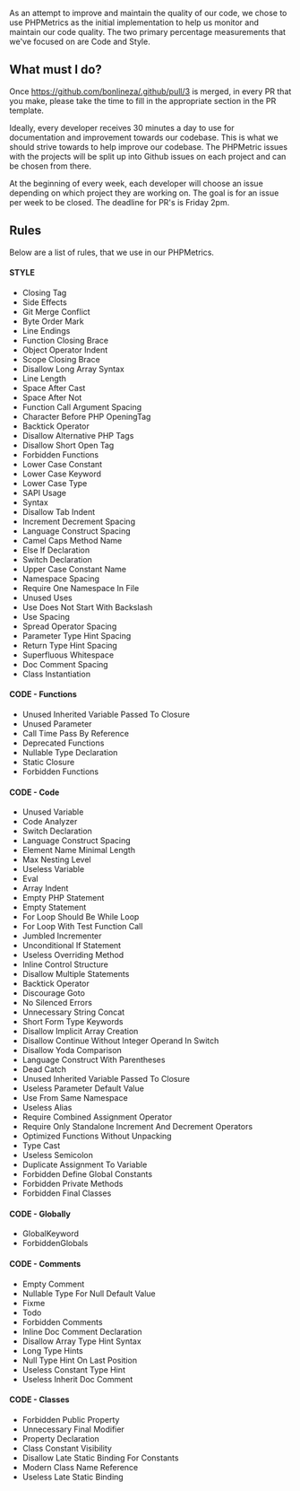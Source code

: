 As an attempt to improve and maintain the quality of our code, we chose to use PHPMetrics as the initial implementation to help us monitor and maintain our code quality. The two primary percentage measurements that we've focused on are Code and Style.

## What must I do?
Once https://github.com/bonlineza/.github/pull/3 is merged, in every PR that you make, please take the time to fill in the appropriate section in the PR template.

Ideally, every developer receives 30 minutes a day to use for documentation and improvement towards our codebase. This is what we should strive towards to help improve our codebase.
The PHPMetric issues with the projects will be split up into Github issues on each project and can be chosen from there.

At the beginning of every week, each developer will choose an issue depending on which project they are working on. The goal is for an issue per week to be closed. The deadline for PR's is Friday 2pm.

## Rules
Below are a list of rules, that we use in our PHPMetrics.

#### STYLE
 - Closing Tag 
 - Side Effects 
 - Git Merge Conflict
 - Byte Order Mark
 - Line Endings 
 - Function Closing Brace
 - Object Operator Indent
 - Scope Closing Brace
 - Disallow Long Array Syntax
 - Line Length 
 - Space After Cast
 - Space After Not
 - Function Call Argument Spacing
 - Character Before PHP OpeningTag
 - Backtick Operator 
 - Disallow Alternative PHP Tags
 - Disallow Short Open Tag
 - Forbidden Functions 
 - Lower Case Constant
 - Lower Case Keyword
 - Lower Case Type
 - SAPI Usage 
 - Syntax 
 - Disallow Tab Indent
 - Increment Decrement Spacing
 - Language Construct Spacing
 - Camel Caps Method Name
 - Else If Declaration
 - Switch Declaration 
 - Upper Case Constant Name
 - Namespace Spacing 
 - Require One Namespace In File
 - Unused Uses 
 - Use Does Not Start With Backslash
 - Use Spacing 
 - Spread Operator Spacing
 - Parameter Type Hint Spacing
 - Return Type Hint Spacing
 - Superfluous Whitespace 
 - Doc Comment Spacing
 - Class Instantiation 

#### CODE - Functions
 - Unused Inherited Variable Passed To Closure
 - Unused Parameter
 - Call Time Pass By Reference
 - Deprecated Functions
 - Nullable Type Declaration
 - Static Closure
 - Forbidden Functions

#### CODE - Code
- Unused Variable
- Code Analyzer 
- Switch Declaration 
- Language Construct Spacing
- Element Name Minimal Length
- Max Nesting Level
- Useless Variable 
- Eval 
- Array Indent
- Empty PHP Statement
- Empty Statement 
- For Loop Should Be While Loop
- For Loop With Test Function Call
- Jumbled Incrementer 
- Unconditional If Statement
- Useless Overriding Method
- Inline Control Structure
- Disallow Multiple Statements
- Backtick Operator 
- Discourage Goto 
- No Silenced Errors
- Unnecessary String Concat
- Short Form Type Keywords
- Disallow Implicit Array Creation
- Disallow Continue Without Integer Operand In Switch
- Disallow Yoda Comparison
- Language Construct With Parentheses
- Dead Catch 
- Unused Inherited Variable Passed To Closure
- Useless Parameter Default Value
- Use From Same Namespace
- Useless Alias 
- Require Combined Assignment Operator
- Require Only Standalone Increment And Decrement Operators
- Optimized Functions Without Unpacking
- Type Cast 
- Useless Semicolon 
- Duplicate Assignment To Variable
- Forbidden Define Global Constants
- Forbidden Private Methods 
- Forbidden Final Classes 

#### CODE - Globally
- GlobalKeyword
- ForbiddenGlobals

#### CODE - Comments
- Empty Comment
- Nullable Type For Null Default Value
- Fixme
- Todo
- Forbidden Comments
- Inline Doc Comment Declaration
- Disallow Array Type Hint Syntax
- Long Type Hints
- Null Type Hint On Last Position
- Useless Constant Type Hint
- Useless Inherit Doc Comment

#### CODE - Classes
- Forbidden Public Property
- Unnecessary Final Modifier
- Property Declaration
- Class Constant Visibility
- Disallow Late Static Binding For Constants
- Modern Class Name Reference
- Useless Late Static Binding
